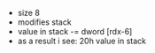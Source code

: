* size 8
* modifies stack 
* value in stack -= dword [rdx-6]
* as a result i see: 20h value in stack
